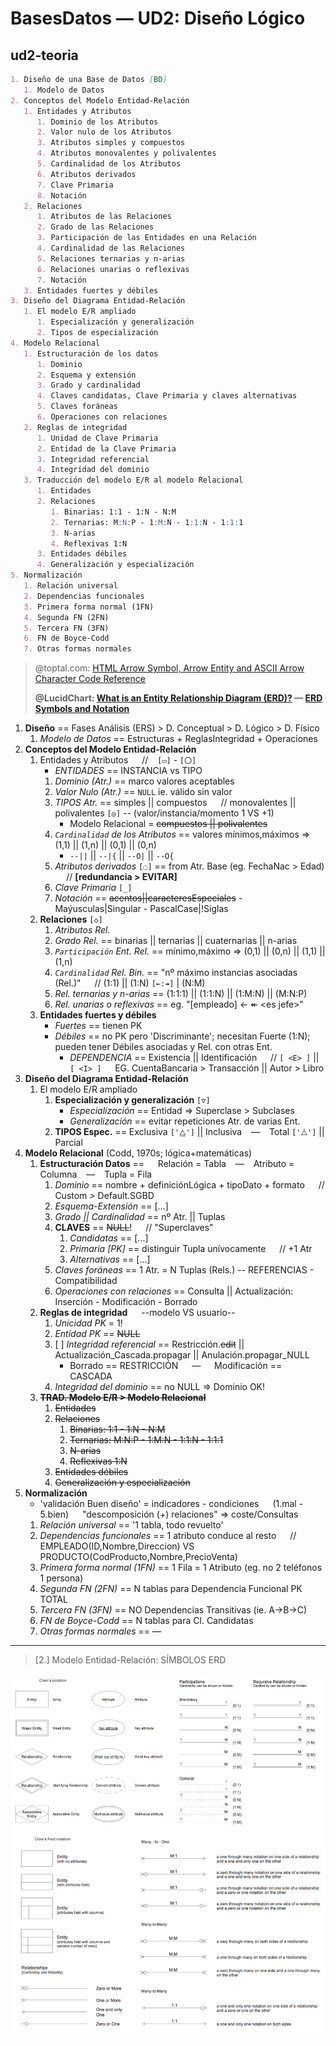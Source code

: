 # BasesDatos — UD2: Diseño Lógico

## ud2-teoria

```markdown
1. Diseño de una Base de Datos [BD]
   1. Modelo de Datos
2. Conceptos del Modelo Entidad-Relación
   1. Entidades y Atributos
      1. Dominio de los Atributos
      2. Valor nulo de los Atributos
      3. Atributos simples y compuestos
      4. Atributos monovalentes y polivalentes
      5. Cardinalidad de los Atributos
      6. Atributos derivados
      7. Clave Primaria
      8. Notación
   2. Relaciones
      1. Atributos de las Relaciones
      2. Grado de las Relaciones
      3. Participación de las Entidades en una Relación
      4. Cardinalidad de las Relaciones
      5. Relaciones ternarias y n-arias
      6. Relaciones unarias o reflexivas
      7. Notación
   3. Entidades fuertes y débiles
3. Diseño del Diagrama Entidad-Relación
   1. El modelo E/R ampliado
      1. Especialización y generalización
      2. Tipos de especialización
4. Modelo Relacional
   1. Estructuración de los datos
      1. Dominio
      2. Esquema y extensión
      3. Grado y cardinalidad
      4. Claves candidatas, Clave Primaria y claves alternativas
      5. Claves foráneas
      6. Operaciones con relaciones
   2. Reglas de integridad
      1. Unidad de Clave Primaria
      2. Entidad de la Clave Primaria
      3. Integridad referencial
      4. Integridad del dominio
   3. Traducción del modelo E/R al modelo Relacional
      1. Entidades
      2. Relaciones
         1. Binarias: 1:1 - 1:N - N:M
         2. Ternarias: M:N:P - 1:M:N - 1:1:N - 1:1:1
         3. N-arias
         4. Reflexivas 1:N
      3. Entidades débiles
      4. Generalización y especialización
5. Normalización
   1. Relación universal
   2. Dependencias funcionales
   3. Primera forma normal (1FN)
   4. Segunda FN (2FN)
   5. Tercera FN (3FN)
   6. FN de Boyce-Codd
   7. Otras formas normales
```

> @toptal.com: [HTML Arrow Symbol, Arrow Entity and ASCII Arrow Character Code Reference](https://www.toptal.com/designers/htmlarrows/arrows/)
>
> **@LucidChart: [What is an Entity Relationship Diagram (ERD)?](https://www.lucidchart.com/pages/er-diagrams) — [ERD Symbols and Notation](https://www.lucidchart.com/pages/ER-diagram-symbols-and-meaning)**


1. **Diseño** == Fases Análisis (ERS) > D. Conceptual > D. Lógico > D. Físico
   1. *Modelo de Datos* == Estructuras + ReglasIntegridad + Operaciones
2. **Conceptos del Modelo Entidad-Relación**
   1. Entidades y Atributos &emsp; // &ensp; `[▭]` - `[〇]`
       - *ENTIDADES* == INSTANCIA vs TIPO
      1. *Dominio (Atr.)* == marco valores aceptables
      2. *Valor Nulo (Atr.)* == `NULL` ie. válido sin valor
      3. *TIPOS Atr.* == simples || compuestos &emsp; // monovalentes || polivalentes `[◎]` -- (valor/instancia/momento 1 VS +1)
          - Modelo Relacional = ~~compuestos || polivalentes~~
      4. *`Cardinalidad` de los Atributos* == valores mínimos,máximos => (1,1) || (1,n) || (0,1) || (0,n)
         - `--||` || `--|{` || `--O|` || `--O{`
      5. *Atributos derivados* `[◌]` == from Atr. Base (eg. FechaNac > Edad) &emsp; // **[redundancia > EVITAR]**
      6. *Clave Primaria* `[_]`
      7. *Notación* == ~~acentos||caracteresEspeciales~~ - Maýusculas|Singular - PascalCase|!Siglas
   2. **Relaciones** `[◇]`
      1. *Atributos Rel.*
      2. *Grado Rel.* == binarias || ternarias || cuaternarias || n-arias
      3. *`Participación` Ent. Rel.* == mínimo,máximo => (0,1) || (0,n) || (1,1) || (1,n)
      4. *`Cardinalidad` Rel. Bin.* == "nº máximo instancias asociadas (Rel.)" &emsp; // (1:1) || (1:N) `[←:↠]` | (N:M) 
      5. *Rel. ternarias y n-arias* == (1:1:1) || (1:1:N) || (1:M:N) || (M:N:P)
      6. *Rel. unarias o reflexivas* == eg. "[empleado] ← ↞ \<es jefe>"
      <!-- 7. *Notación* ==  -->
   3. **Entidades fuertes y débiles**
       - *Fuertes* == tienen PK
       - *Débiles* == no PK pero 'Discriminante'; necesitan Fuerte (1:N); pueden tener Débiles asociadas y Rel. con otras Ent.
         - *DEPENDENCIA* == Existencia || Identificación &emsp; // `[ <E> ]` || `[ <I> ]` &emsp; EG. CuentaBancaria > Transacción || Autor > Libro
3. **Diseño del Diagrama Entidad-Relación**
   1. El modelo E/R ampliado
      1. **Especialización y generalización** `[▽]`
          - *Especialización* ==  Entidad => Superclase > Subclases
          - *Generalización* == evitar repeticiones Atr. de varias Ent. 
      2. **TIPOS Espec.** == Exclusiva `['⧋']` || Inclusiva &ensp; — &ensp; Total `['⧊']` || Parcial
4. **Modelo Relacional** (Codd, 1970s; lógica+matemáticas)
   1. **Estructuración Datos** == &emsp; Relación = Tabla &ensp; — &ensp; Atributo = Columna &ensp; — &ensp; Tupla = Fila
      1. *Dominio* == nombre + definiciónLógica + tipoDato + formato &emsp; // Custom *>* Default.SGBD
      2. *Esquema-Extensión* == [...]
      3. *Grado || Cardinalidad* == nº  Atr. || Tuplas
      4. **CLAVES** == ~~NULL~~! &emsp; // "Superclaves"
         1.  *Candidatas* == [...]
         2.  *Primaria [PK]* == distinguir Tupla unívocamente &emsp; // +1 Atr
         3.  *Alternativas* == [...]
      5. *Claves foráneas* == 1 Atr. = N Tuplas (Rels.) -- REFERENCIAS - Compatibilidad
      6. *Operaciones con relaciones* == Consulta || Actualización: Inserción - Modificación - Borrado
   2. **Reglas de integridad** &emsp; --modelo VS usuario--
      1. *Unicidad PK* = 1!
      2. *Entidad PK* == ~~NULL~~
      3. [ ] *Integridad referencial* == Restricción.~~edit~~ || Actualización_Cascada.propagar || Anulación.propagar_NULL
          - Borrado == RESTRICCIÓN &emsp; — &emsp; Modificación == CASCADA 
      4. *Integridad del dominio* == no NULL => Dominio OK!
   3. ~~**TRAD. Modelo E/R > Modelo Relacional**~~ <!--Ent. = Rel.; &ensp; Rel.Bin.Ob. = FK; &ensp; Rel.Bin.Op.+N-arias = Rel.-->
      1. ~~Entidades~~
      2. ~~Relaciones~~
         1. ~~Binarias: 1:1 - 1:N - N:M~~
         2. ~~Ternarias: M:N:P - 1:M:N - 1:1:N - 1:1:1~~
         3. ~~N-arias~~
         4. ~~Reflexivas 1:N~~
      3. ~~Entidades débiles~~
      4. ~~Generalización y especialización~~
5. **Normalización**
    - 'validación Buen diseño' = indicadores - condiciones &emsp; (1.mal - 5.bien) &emsp; "descomposición (+) relaciones" => coste/Consultas
   1. *Relación universal* == '1 tabla, todo revuelto'
   2. *Dependencias funcionales* == 1 atributo conduce al resto &emsp; //  EMPLEADO(ID,Nombre,Direccion) VS PRODUCTO(CodProducto,Nombre,PrecioVenta) <!--"para A, B solo puede ser B"-->
   3. *Primera forma normal (1FN)* == 1 Fila = 1 Atributo (eg. no 2 teléfonos 1 persona)
   4. *Segunda FN (2FN)* == N tablas para Dependencia Funcional PK TOTAL
   5. *Tercera FN (3FN)* == NO Dependencias Transitivas (ie. A→B→C)
   6. *FN de Boyce-Codd* == N tablas para Cl. Candidatas
   7. *Otras formas normales* == —


---


> [2.] Modelo Entidad-Relación: SÍMBOLOS ERD


![ERD-Symbols](/img/BasesDatos/ud2-ERD-Symbols.png)